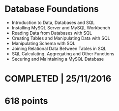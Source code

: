 # Database Foundations
- Introduction to Data, Databases and SQL
- Installing MySQL Server and MySQL Workbench 
- Reading Data from Databases with SQL 
- Creating Tables and Manipulating Data with SQL 
- Manipulating Schema with SQL 
- Joining Relational Data Between Tables in SQL 
- SQL Calculating, Aggregating and Other Functions 
- Securing and Maintaining a MySQL Database 

# COMPLETED | 25/11/2016
# 618 points
